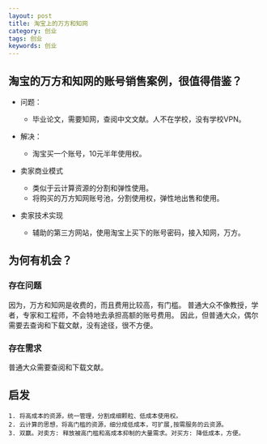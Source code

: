 ```yaml
---
layout: post
title: 淘宝上的万方和知网
category: 创业
tags: 创业
keywords: 创业
---
```


## 淘宝的万方和知网的账号销售案例，很值得借鉴？

- 问题：
  - 毕业论文，需要知网，查阅中文文献。人不在学校，没有学校VPN。

- 解决：
  - 淘宝买一个账号，10元半年使用权。

- 卖家商业模式
  - 类似于云计算资源的分割和弹性使用。
  - 将购买的万方知网账号池，分割使用权，弹性地出售和使用。

- 卖家技术实现
  - 辅助的第三方网站，使用淘宝上买下的账号密码，接入知网，万方。



## 为何有机会？


### 存在问题

因为，万方和知网是收费的，而且费用比较高，有门槛。
普通大众不像教授，学者，专家和工程师，不会特地去承担高额的账号费用。
因此，但普通大众，偶尔需要去查询和下载文献，没有途径，很不方便。

### 存在需求

普通大众需要查阅和下载文献。

## 启发

```
1. 将高成本的资源，统一管理，分割成细颗粒、低成本使用权。
2. 云计算的思想，将高门槛的资源，细分成低成本，可扩展,按需服务的云资源。
3. 双赢。对卖方: 释放被高门槛和高成本抑制的大量需求。对买方: 降低成本，方便。
```
